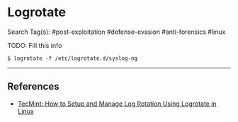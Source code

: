 # Logrotate

Search Tag(s): #post-exploitation #defense-evasion #anti-forensics #linux

TODO: Fill this info

`$ logrotate -f /etc/logrotate.d/syslog-ng`

---
## References

- [TecMint: How to Setup and Manage Log Rotation Using Logrotate in Linux](https://www.tecmint.com/install-logrotate-to-manage-log-rotation-in-linux/)